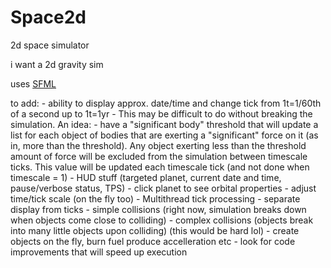 # Space2d 
2d space simulator

i want a 2d gravity sim

uses [SFML](https://www.sfml-dev.org/)

to add:
    - ability to display approx. date/time and change tick from 1t=1/60th of a second up to 1t=1yr
        - This may be difficult to do without breaking the simulation. An idea:
            - have a "significant body" threshold that will update a list for each object of bodies that are exerting a "significant" force on it (as in, more than the threshold). Any object exerting less than the threshold amount of force will be excluded from the simulation between timescale ticks. This value will be updated each timescale tick (and not done when timescale = 1)
    - HUD stuff (targeted planet, current date and time, pause/verbose status, TPS)
        - click planet to see orbital properties 
    - adjust time/tick scale (on the fly too)
    - Multithread tick processing
    - separate display from ticks
    - simple collisions (right now, simulation breaks down when objects come close to colliding)
    - complex collisions (objects break into many little objects upon colliding) (this would be hard lol)
    - create objects on the fly, burn fuel produce accelleration etc
    - look for code improvements that will speed up execution

